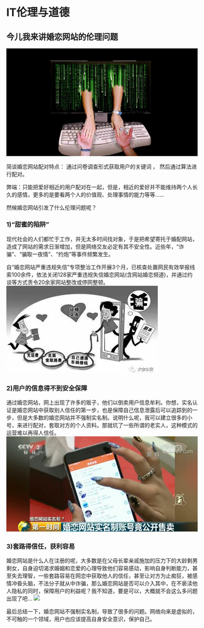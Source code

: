 # IT伦理与道德

## 今儿我来讲婚恋网站的伦理问题

![](images/婚配.png)

简谈婚恋网站配对特点：
通过问卷调查形式获取用户的关键词  ， 然后通过算法进行配对。

弊端：只能把爱好相近的用户配对在一起，但是，相近的爱好并不能维持两个人长久的感情，更多的是要看两个人的价值观、处理事情的能力等等……

然候婚恋网站引发了什么伦理问题呢？

### 1)“甜蜜的陷阱”
现代社会的人们都忙于工作，并无太多时间找对象，于是把希望寄托于婚配网站，造成了网站的需求日渐增加，但是网络交友必定有其不安全性。近些年，“诈骗”、“骗取一夜情”、“约炮”等事件频繁发生。

自“婚恋网站严重违规失信”专项整治工作开展3个月，已核查处置网民有效举报线索100余件，依法关闭128家严重违规失信婚恋网站(含网站婚恋频道)，并通过约谈等方式责令20余家网站整改或停网整顿。
![](images/配.jpg)

### 2)用户的信息得不到安全保障
通过婚恋网站，网上出现了许多的贩子，他们以倒卖用户信息牟利。你想，实名认证是婚恋网站中获取别人信任的第一步，也是保障自己信息泄露后可以追踪到的一步，但是大多数的婚恋网站并不强制实名制。说明什么呢，我可以建立很多的小号，来进行配对，套取对方的个人资料。那就坑了一些所谓的老实人，这种模式的运营难以再得人信任。
![](images/倒卖.jpg)

### 3)套路得信任，获利容易
婚恋网站是什么人在注册的呢，大多数是在父母长辈亲戚施加的压力下的大龄剩男剩女，自身迫切渴求婚姻和恋爱的心理导致他们容易感动，影响自身判断能力，甚至失去理智，一些套路容易在网恋中获取他人的信任，甚至让对方为止痴狂，被感情冲昏头脑，不法分子就从中诈骗，那么婚恋网站是否可以介入其中，在不亵渎他人隐私的同时，保障用户的利益呢？我不知道，要是可以，大概就不会这么多问题出现了吧...
![](images/嘿.jpg)

最后总结一下，婚恋网站不强制实名制，导致了很多的问题。网络向来是虚拟的，不可触的一个领域，用户也应该提高自身安全意识，保护自己。
